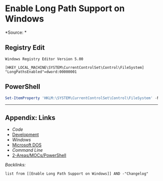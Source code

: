 # Enable Long Path Support on Windows

\*Source: *

## Registry Edit

````regedit
Windows Registry Editor Version 5.00

[HKEY_LOCAL_MACHINE\SYSTEM\CurrentControlSet\Control\FileSystem]
"LongPathsEnabled"=dword:00000001
````

## PowerShell

````powershell
Set-ItemProperty 'HKLM:\SYSTEM\CurrentControlSet\Control\FileSystem' -Name 'LongPathsEnabled' -Value 1
````

---

## Appendix: Links

* *Code*
* [Development](../../../MOCs/Development.md)
* *Windows*
* [Microsoft DOS](../../../../3-Resources/Tools/Developer%20Tools/Shell/Microsoft%20DOS.md)
* *Command Line*
* [2-Areas/MOCs/PowerShell](../../../MOCs/PowerShell.md)

*Backlinks:*

````dataview
list from [[Enable Long Path Support on Windows]] AND -"Changelog"
````
